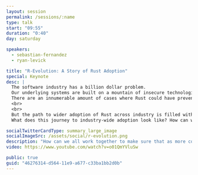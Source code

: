```yaml
---
layout: session
permalink: /sessions/:name
type: talk
start: "09:55"
duration: "0:40"
day: saturday

speakers:
  - sebastian-fernandez
  - ryan-levick

title: "R-Evolution: A Story of Rust Adoption"
special: Keynote
desc: |
  The software industry has a billion dollar problem.
  Our underlying systems are built on a mountain of insecure technologies that make it next to impossible to write secure software.
  There are an innumerable amount of cases where Rust could have prevented serious security issues that not only had a deep impact on companies but more importantly on people.
  <br>
  <br>
  But the path to wider adoption of Rust across industry is filled with many challenges not only for companies but for the Rust community itself.
  What does this journey to industry-wide adoption look like? How can we all work together to make sure that as more companies start adopting Rust, the language gets even better?

socialTwitterCardType: summary_large_image
socialImageSrc: /assets/social/r-evolution.png
description: "How can we all work together to make sure that as more companies start adopting Rust, the language gets even better?"
video: https://www.youtube.com/watch?v=o01QmYVluSw

public: true
guid: "46276314-d564-11e9-a677-c33ba1bb2d0b"
---
```

